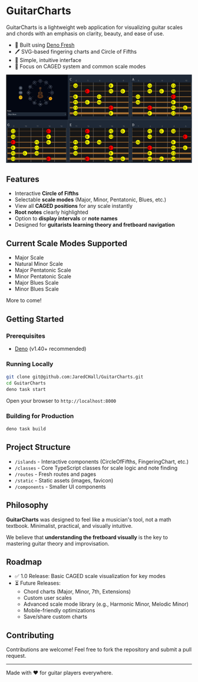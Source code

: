 # GuitarCharts

GuitarCharts is a lightweight web application for visualizing guitar scales and chords with an emphasis on clarity, beauty, and ease of use.

- 🌟 Built using [Deno Fresh](https://fresh.deno.dev/)
- 🖊️ SVG-based fingering charts and Circle of Fifths
- 👀 Simple, intuitive interface
- 🔢 Focus on CAGED system and common scale modes

![Screen Grab](docs/readme-screengrab.png)

## Features

- Interactive **Circle of Fifths**
- Selectable **scale modes** (Major, Minor, Pentatonic, Blues, etc.)
- View all **CAGED positions** for any scale instantly
- **Root notes** clearly highlighted
- Option to **display intervals** or **note names**
- Designed for **guitarists learning theory and fretboard navigation**

## Current Scale Modes Supported

- Major Scale
- Natural Minor Scale
- Major Pentatonic Scale
- Minor Pentatonic Scale
- Major Blues Scale
- Minor Blues Scale

More to come!

## Getting Started

### Prerequisites
- [Deno](https://deno.land/) (v1.40+ recommended)

### Running Locally
```bash
git clone git@github.com:JaredCHall/GuitarCharts.git
cd GuitarCharts
deno task start
```
Open your browser to `http://localhost:8000`

### Building for Production
```bash
deno task build
```

## Project Structure

- `/islands` - Interactive components (CircleOfFifths, FingeringChart, etc.)
- `/classes` - Core TypeScript classes for scale logic and note finding
- `/routes` - Fresh routes and pages
- `/static` - Static assets (images, favicon)
- `/components` - Smaller UI components

## Philosophy

**GuitarCharts** was designed to feel like a musician's tool, not a math textbook. Minimalist, practical, and visually intuitive.

We believe that **understanding the fretboard visually** is the key to mastering guitar theory and improvisation.

## Roadmap

- ✅ 1.0 Release: Basic CAGED scale visualization for key modes
- ⏳ Future Releases:
    - Chord charts (Major, Minor, 7th, Extensions)
    - Custom user scales
    - Advanced scale mode library (e.g., Harmonic Minor, Melodic Minor)
    - Mobile-friendly optimizations
    - Save/share custom charts

## Contributing

Contributions are welcome! Feel free to fork the repository and submit a pull request.

---

Made with ❤️ for guitar players everywhere.

